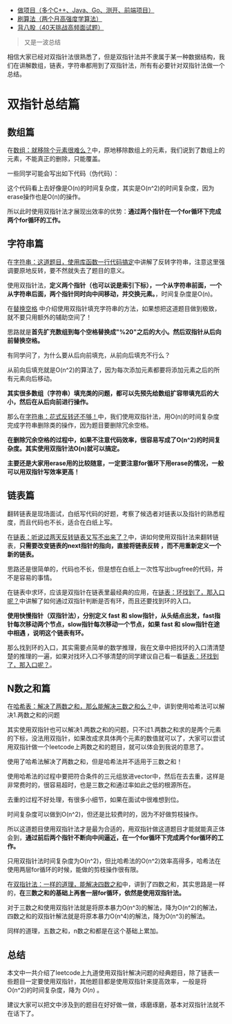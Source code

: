 * [做项目（多个C++、Java、Go、测开、前端项目）](https://www.programmercarl.com/other/kstar.html)
* [刷算法（两个月高强度学算法）](https://www.programmercarl.com/xunlian/xunlianying.html)
* [背八股（40天挑战高频面试题）](https://www.programmercarl.com/xunlian/bagu.html)

> 又是一波总结

相信大家已经对双指针法很熟悉了，但是双指针法并不隶属于某一种数据结构，我们在讲解数组，链表，字符串都用到了双指针法，所有有必要针对双指针法做一个总结。 

# 双指针总结篇
## 数组篇 

在[数组：就移除个元素很难么？](https://programmercarl.com/0027.移除元素.html)中，原地移除数组上的元素，我们说到了数组上的元素，不能真正的删除，只能覆盖。 

一些同学可能会写出如下代码（伪代码）：

这个代码看上去好像是O(n)的时间复杂度，其实是O(n^2)的时间复杂度，因为erase操作也是O(n)的操作。

所以此时使用双指针法才展现出效率的优势：**通过两个指针在一个for循环下完成两个for循环的工作。** 

## 字符串篇 

在[字符串：这道题目，使用库函数一行代码搞定](https://programmercarl.com/0344.反转字符串.html)中讲解了反转字符串，注意这里强调要原地反转，要不然就失去了题目的意义。

使用双指针法，**定义两个指针（也可以说是索引下标），一个从字符串前面，一个从字符串后面，两个指针同时向中间移动，并交换元素。**，时间复杂度是O(n)。

在[替换空格](https://programmercarl.com/剑指Offer05.替换空格.html) 中介绍使用双指针填充字符串的方法，如果想把这道题目做到极致，就不要只用额外的辅助空间了！

思路就是**首先扩充数组到每个空格替换成"%20"之后的大小。然后双指针从后向前替换空格。**

有同学问了，为什么要从后向前填充，从前向后填充不行么？

从前向后填充就是O(n^2)的算法了，因为每次添加元素都要将添加元素之后的所有元素向后移动。

**其实很多数组（字符串）填充类的问题，都可以先预先给数组扩容带填充后的大小，然后在从后向前进行操作。** 

那么在[字符串：花式反转还不够！](https://programmercarl.com/0151.翻转字符串里的单词.html)中，我们使用双指针法，用O(n)的时间复杂度完成字符串删除类的操作，因为题目要删除冗余空格。

**在删除冗余空格的过程中，如果不注意代码效率，很容易写成了O(n^2)的时间复杂度。其实使用双指针法O(n)就可以搞定。** 

**主要还是大家用erase用的比较随意，一定要注意for循环下用erase的情况，一般可以用双指针写效率更高！**

## 链表篇 

翻转链表是现场面试，白纸写代码的好题，考察了候选者对链表以及指针的熟悉程度，而且代码也不长，适合在白纸上写。

在[链表：听说过两天反转链表又写不出来了？](https://programmercarl.com/0206.翻转链表.html)中，讲如何使用双指针法来翻转链表，**只需要改变链表的next指针的指向，直接将链表反转 ，而不用重新定义一个新的链表。** 

思路还是很简单的，代码也不长，但是想在白纸上一次性写出bugfree的代码，并不是容易的事情。

在链表中求环，应该是双指针在链表里最经典的应用，在[链表：环找到了，那入口呢？](https://programmercarl.com/0142.环形链表II.html)中讲解了如何通过双指针判断是否有环，而且还要找到环的入口。

**使用快慢指针（双指针法），分别定义 fast 和 slow指针，从头结点出发，fast指针每次移动两个节点，slow指针每次移动一个节点，如果 fast 和 slow指针在途中相遇 ，说明这个链表有环。**

那么找到环的入口，其实需要点简单的数学推理，我在文章中把找环的入口清清楚楚的推理的一遍，如果对找环入口不够清楚的同学建议自己看一看[链表：环找到了，那入口呢？](https://programmercarl.com/0142.环形链表II.html)。

## N数之和篇

在[哈希表：解决了两数之和，那么能解决三数之和么？](https://programmercarl.com/0015.三数之和.html)中，讲到使用哈希法可以解决1.两数之和的问题

其实使用双指针也可以解决1.两数之和的问题，只不过1.两数之和求的是两个元素的下标，没法用双指针，如果改成求具体两个元素的数值就可以了，大家可以尝试用双指针做一个leetcode上两数之和的题目，就可以体会到我说的意思了。

使用了哈希法解决了两数之和，但是哈希法并不适用于三数之和！

使用哈希法的过程中要把符合条件的三元组放进vector中，然后在去去重，这样是非常费时的，很容易超时，也是三数之和通过率如此之低的根源所在。

去重的过程不好处理，有很多小细节，如果在面试中很难想到位。

时间复杂度可以做到O(n^2)，但还是比较费时的，因为不好做剪枝操作。

所以这道题目使用双指针法才是最为合适的，用双指针做这道题目才能就能真正体会到，**通过前后两个指针不断向中间逼近，在一个for循环下完成两个for循环的工作。**

只用双指针法时间复杂度为O(n^2)，但比哈希法的O(n^2)效率高得多，哈希法在使用两层for循环的时候，能做的剪枝操作很有限。

在[双指针法：一样的道理，能解决四数之和](https://programmercarl.com/0018.四数之和.html)中，讲到了四数之和，其实思路是一样的，**在三数之和的基础上再套一层for循环，依然是使用双指针法。**

对于三数之和使用双指针法就是将原本暴力O(n^3)的解法，降为O(n^2)的解法，四数之和的双指针解法就是将原本暴力O(n^4)的解法，降为O(n^3)的解法。

同样的道理，五数之和，n数之和都是在这个基础上累加。

## 总结 

本文中一共介绍了leetcode上九道使用双指针解决问题的经典题目，除了链表一些题目一定要使用双指针，其他题目都是使用双指针来提高效率，一般是将O(n^2)的时间复杂度，降为 $O(n)$ 。

建议大家可以把文中涉及到的题目在好好做一做，琢磨琢磨，基本对双指针法就不在话下了。

